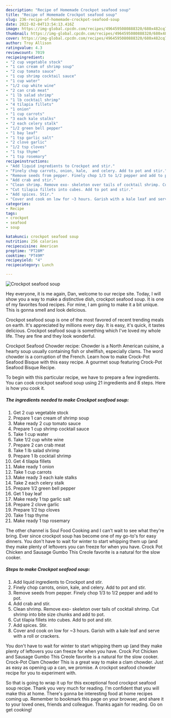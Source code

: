 ```yaml
---
description: "Recipe of Homemade Crockpot seafood soup"
title: "Recipe of Homemade Crockpot seafood soup"
slug: 236-recipe-of-homemade-crockpot-seafood-soup
date: 2022-02-04T13:54:13.416Z
image: https://img-global.cpcdn.com/recipes/4964595080888320/680x482cq70/crockpot-seafood-soup-recipe-main-photo.jpg
thumbnail: https://img-global.cpcdn.com/recipes/4964595080888320/680x482cq70/crockpot-seafood-soup-recipe-main-photo.jpg
cover: https://img-global.cpcdn.com/recipes/4964595080888320/680x482cq70/crockpot-seafood-soup-recipe-main-photo.jpg
author: Troy Allison
ratingvalue: 4.3
reviewcount: 7019
recipeingredient:
- "2 cup vegetable stock"
- "1 can cream of shrimp soup"
- "2 cup tomato sauce"
- "1 cup shrimp cocktail sauce"
- "1 cup water"
- "1/2 cup white wine"
- "2 can crab meat"
- "1 lb salad shrimp"
- "1 lb cocktail shrimp"
- "4 tilapia fillets"
- "1 onion"
- "1 cup carrots"
- "3 each kale stalks"
- "2 each celery stalk"
- "1/2 green bell pepper"
- "1 bay leaf"
- "1 tsp garlic salt"
- "2 clove garlic"
- "1/2 tsp cloves"
- "1 tsp thyme"
- "1 tsp rosemary"
recipeinstructions:
- "Add liquid ingredients to Crockpot and stir."
- "Finely chop carrots, onion, kale,  and celery. Add to pot and stir."
- "Remove seeds from pepper. Finely chop 1/3 to 1/2 pepper and add to pot."
- "Add crab and stir."
- "Clean shrimp. Remove exo- skeleton over tails of cocktail shrimp. Cut shrimp into bite size chunks and add to pot."
- "Cut tilapia fillets into cubes. Add to pot and stir."
- "Add spices. Stir."
- "Cover and cook on low for ~3 hours. Garish with a kale leaf and serve with a roll or crackers."
categories:
- Recipe
tags:
- crockpot
- seafood
- soup

katakunci: crockpot seafood soup 
nutrition: 256 calories
recipecuisine: American
preptime: "PT28M"
cooktime: "PT49M"
recipeyield: "4"
recipecategory: Lunch

---
```



![Crockpot seafood soup](https://img-global.cpcdn.com/recipes/4964595080888320/680x482cq70/crockpot-seafood-soup-recipe-main-photo.jpg)

Hey everyone, it is me again, Dan, welcome to our recipe site. Today, I will show you a way to make a distinctive dish, crockpot seafood soup. It is one of my favorites food recipes. For mine, I am going to make it a bit unique. This is gonna smell and look delicious.

Crockpot seafood soup is one of the most favored of recent trending meals on earth. It's appreciated by millions every day. It is easy, it's quick, it tastes delicious. Crockpot seafood soup is something which I've loved my whole life. They are fine and they look wonderful.

Crockpot Seafood Chowder recipe: Chowder is a North American cuisine, a hearty soup usually containing fish or shellfish, especially clams. The word chowder is a corruption of the French. Learn how to make Crock-Pot Seafood Bisque with this easy recipe. A gourmet soup featuring Crock-Pot Seafood Bisque Recipe.


To begin with this particular recipe, we have to prepare a few ingredients. You can cook crockpot seafood soup using 21 ingredients and 8 steps. Here is how you cook it.

<!--inarticleads1-->

##### The ingredients needed to make Crockpot seafood soup:

1. Get 2 cup vegetable stock
1. Prepare 1 can cream of shrimp soup
1. Make ready 2 cup tomato sauce
1. Prepare 1 cup shrimp cocktail sauce
1. Take 1 cup water
1. Take 1/2 cup white wine
1. Prepare 2 can crab meat
1. Take 1 lb salad shrimp
1. Prepare 1 lb cocktail shrimp
1. Get 4 tilapia fillets
1. Make ready 1 onion
1. Take 1 cup carrots
1. Make ready 3 each kale stalks
1. Take 2 each celery stalk
1. Prepare 1/2 green bell pepper
1. Get 1 bay leaf
1. Make ready 1 tsp garlic salt
1. Prepare 2 clove garlic
1. Prepare 1/2 tsp cloves
1. Take 1 tsp thyme
1. Make ready 1 tsp rosemary


The other channel is Soul Food Cooking and I can&#39;t wait to see what they&#39;re bring. Ever since crockpot soup has become one of my go-to&#39;s for easy dinners. You don&#39;t have to wait for winter to start whipping them up (and they make plenty of leftovers you can freeze for when you have. Crock Pot Chicken and Sausage Gumbo This Creole favorite is a natural for the slow cooker. 

<!--inarticleads2-->

##### Steps to make Crockpot seafood soup:

1. Add liquid ingredients to Crockpot and stir.
1. Finely chop carrots, onion, kale,  and celery. Add to pot and stir.
1. Remove seeds from pepper. Finely chop 1/3 to 1/2 pepper and add to pot.
1. Add crab and stir.
1. Clean shrimp. Remove exo- skeleton over tails of cocktail shrimp. Cut shrimp into bite size chunks and add to pot.
1. Cut tilapia fillets into cubes. Add to pot and stir.
1. Add spices. Stir.
1. Cover and cook on low for ~3 hours. Garish with a kale leaf and serve with a roll or crackers.


You don&#39;t have to wait for winter to start whipping them up (and they make plenty of leftovers you can freeze for when you have. Crock Pot Chicken and Sausage Gumbo This Creole favorite is a natural for the slow cooker. Crock-Pot Clam Chowder This is a great way to make a clam chowder. Just as easy as opening up a can, we promise. A crockpot seafood chowder recipe for you to experiment with. 

So that is going to wrap it up for this exceptional food crockpot seafood soup recipe. Thank you very much for reading. I'm confident that you will make this at home. There's gonna be interesting food at home recipes coming up. Remember to bookmark this page on your browser, and share it to your loved ones, friends and colleague. Thanks again for reading. Go on get cooking!
